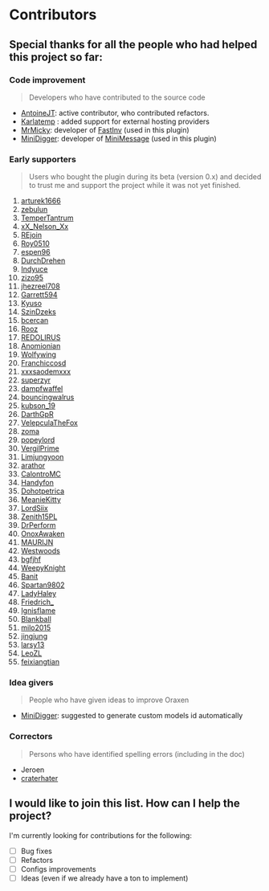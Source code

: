# Contributors

## Special thanks for all the people who had helped this project so far:

### Code improvement
> Developers who have contributed to the source code
* [AntoineJT](https://github.com/AntoineJT): active contributor, who contributed refactors.
* [Karlatemp](https://github.com/Karlatemp) : added support for external hosting providers
* [MrMicky](https://github.com/MrMicky-FR): developer of [FastInv](https://github.com/MrMicky-FR/FastInv) (used in this plugin)
* [MiniDigger](https://github.com/MiniDigger): developer of [MiniMessage](https://github.com/MiniDigger/MiniMessage) (used in this plugin)

### Early supporters
> Users who bought the plugin during its beta (version 0.x) and decided to trust me and support the project while it was not yet finished.
1. [arturek1666](https://www.spigotmc.org/members/arturek1666.172791/)
2. [zebulun](https://www.spigotmc.org/members/zebulun.298908/)
3. [TemperTantrum](https://www.spigotmc.org/members/tempertantrum.66354/)
4. [xX_Nelson_Xx](https://www.spigotmc.org/members/xx_nelson_xx.153894/)
5. [REjoin](https://www.spigotmc.org/members/rejoin.666599/)
6. [Roy0510](https://www.spigotmc.org/members/roy0510.139065/)
7. [espen96](https://www.spigotmc.org/members/espen96.56603/)
8. [DurchDrehen](https://www.spigotmc.org/members/durchdrehen.267467/)
9. [Indyuce](https://www.spigotmc.org/members/indyuce.253965/)
10. [zizo95](https://www.spigotmc.org/members/zizo95.550809/)
11. [jhezreel708](https://www.spigotmc.org/members/jhezreel708.701764/)
12. [Garrett594](https://www.spigotmc.org/members/garrett594.707571/)
13. [Kyuso](https://www.spigotmc.org/members/kyuso.816941/)
14. [SzinDzeks](https://www.spigotmc.org/members/szindzeks.139197/)
15. [bcercan](https://www.spigotmc.org/members/bcercan.802813/)
16. [Rooz](https://www.spigotmc.org/members/rooz.116237/)
17. [REDOLIRUS](https://www.spigotmc.org/members/redolirus.384744/)
18. [Anomionian](https://www.spigotmc.org/members/anomionian.235779/)
19. [Wolfywing](https://www.spigotmc.org/members/wolfywing.55464/)
20. [Franchiccosd](https://www.spigotmc.org/members/franchiccosd.473627/)
21. [xxxsaodemxxx](https://www.spigotmc.org/members/xxxsaodemxxx.367738/)
22. [superzyr](https://www.spigotmc.org/members/superzyr.20152/)
23. [dampfwaffel](https://www.spigotmc.org/members/dampfwaffel.32710/)
24. [bouncingwalrus](https://www.spigotmc.org/members/bouncingwalrus.586902/)
25. [kubson_19](https://www.spigotmc.org/members/kubson_19.229423/)
26. [DarthGpR](https://www.spigotmc.org/members/darthgpr.225436/)
27. [VelepculaTheFox](https://www.spigotmc.org/members/velepculathefox.482352/)
28. [zoma](https://www.spigotmc.org/members/zoma.542262/)
29. [popeylord](https://www.spigotmc.org/members/popeylord.602392/)
30. [VergilPrime](https://www.spigotmc.org/members/vergilprime.18260/)
31. [Limjungyoon](https://www.spigotmc.org/members/limjungyoon.321787/)
32. [arathor](https://www.spigotmc.org/members/arathor.819389/)
33. [CalontroMC](https://www.spigotmc.org/members/calontromc.275261/)
34. [Handyfon](https://www.spigotmc.org/members/handyfon.98017/)
35. [Dohotpetrica](https://www.spigotmc.org/members/dohotpetrica.493169/)
36. [MeanieKitty](https://www.spigotmc.org/members/meaniekitty.404460/)
37. [LordSiix](https://www.spigotmc.org/members/lordsiix.799172/)
38. [Zenith15PL](https://www.spigotmc.org/members/zenith15pl.659919/)
39. [DrPerform](https://www.spigotmc.org/members/drperform.485374/)
40. [OnoxAwaken](https://www.spigotmc.org/members/onoxawaken.678172/)
41. [MAURIJN](https://www.spigotmc.org/members/maurijn.120111/)
42. [Westwoods](https://www.spigotmc.org/members/westwoods.709878/)
43. [bgfjhf](https://www.spigotmc.org/members/bgfjhf.821627/)
44. [WeepyKnight](https://www.spigotmc.org/members/weepyknight.638958/)
45. [Banit](https://www.spigotmc.org/members/banit.686595/)
46. [Spartan9802](https://www.spigotmc.org/members/spartan9802.31988/)
47. [LadyHaley](https://www.spigotmc.org/members/ladyhaley.159098/)
48. [Friedrich_](https://www.spigotmc.org/members/friedrich_.651068/)
49. [Ignisflame](https://www.spigotmc.org/members/ignisflame.53405/)
50. [Blankball](https://www.spigotmc.org/members/blankball.702851/)
51. [milo2015](https://www.spigotmc.org/members/milo2015.572506/)
52. [jingjung](https://www.spigotmc.org/members/jingjung.15555/)
53. [larsy13](https://www.spigotmc.org/members/larsy13.182710/)
54. [LeoZL](https://www.spigotmc.org/members/leozl.787388/)
55. [feixiangtian](https://www.spigotmc.org/members/feixiangtian.837890/)

### Idea givers
> People who have given ideas to improve Oraxen
* [MiniDigger](https://www.spigotmc.org/members/minidigger.6039/): suggested to generate custom models id automatically

### Correctors
> Persons who have identified spelling errors (including in the doc)
* Jeroen
* [craterhater](https://www.spigotmc.org/members/craterhater.49025/)

## I would like to join this list. How can I help the project?

I'm currently looking for contributions for the following:

- [ ] Bug fixes
- [ ] Refactors
- [ ] Configs improvements
- [ ] Ideas (even if we already have a ton to implement)
